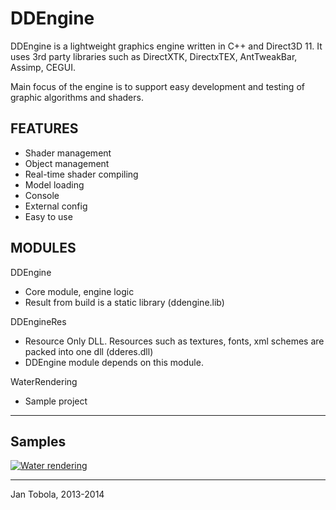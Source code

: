 DDEngine
========

DDEngine is a lightweight graphics engine written in C++ and Direct3D 11. It uses 3rd party libraries such as DirectXTK, DirectxTEX, AntTweakBar, Assimp, CEGUI.

Main focus of the engine is to support easy development and testing of graphic algorithms and shaders.

FEATURES
--------
- Shader management
- Object management
- Real-time shader compiling
- Model loading
- Console
- External config
- Easy to use

MODULES
-------

DDEngine
- Core module, engine logic
- Result from build is a static library (ddengine.lib)

DDEngineRes
- Resource Only DLL. Resources such as textures, fonts, xml schemes are packed into one dll (dderes.dll)
- DDEngine module depends on this module.

WaterRendering
- Sample project



-----------------

Samples
-------
[![Water rendering](https://img.youtube.com/vi/SAgEGvJKh8w/0.jpg)](https://www.youtube.com/watch?v=SAgEGvJKh8w)


---------------------
Jan Tobola, 2013-2014
